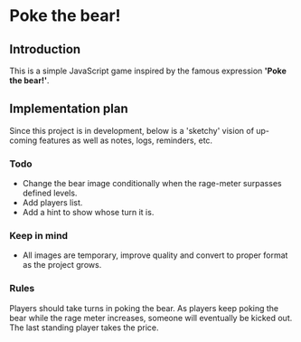 # Poke the bear!

## Introduction
This is a simple JavaScript game inspired by the famous expression **'Poke the bear!'**.

## Implementation plan
Since this project is in development, below is a 'sketchy' vision of up-coming features as well as notes, logs, reminders, etc. 

### Todo
- Change the bear image conditionally when the rage-meter surpasses defined levels. 
- Add players list.
- Add a hint to show whose turn it is. 

### Keep in mind
- All images are temporary, improve quality and convert to proper format as the project grows.

### Rules
Players should take turns in poking the bear. As players keep poking the bear while the rage meter increases, someone will eventually be kicked out. The last standing player takes the price.
